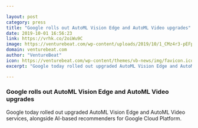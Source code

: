 ```yaml
---

layout: post
category: press
title: "Google rolls out AutoML Vision Edge and AutoML Video upgrades"
date: 2019-10-01 16:56:23
link: https://vrhk.co/2oiWu9C
image: https://venturebeat.com/wp-content/uploads/2019/10/1_CMz4r3-pEFp3Po6oHv-JxQ-e1569947781257.png?w=1200&strip=all
domain: venturebeat.com
author: "VentureBeat"
icon: https://venturebeat.com/wp-content/themes/vb-news/img/favicon.ico
excerpt: "Google today rolled out upgraded AutoML Vision Edge and AutoML Video services, alongside AI-based recommenders for Google Cloud Platform."

---
```


### Google rolls out AutoML Vision Edge and AutoML Video upgrades

Google today rolled out upgraded AutoML Vision Edge and AutoML Video services, alongside AI-based recommenders for Google Cloud Platform.